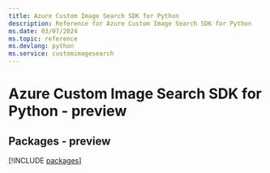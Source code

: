 ```yaml
---
title: Azure Custom Image Search SDK for Python
description: Reference for Azure Custom Image Search SDK for Python
ms.date: 03/07/2024
ms.topic: reference
ms.devlang: python
ms.service: customimagesearch
---
```

# Azure Custom Image Search SDK for Python - preview
## Packages - preview
[!INCLUDE [packages](custom-image-search-index.md)]